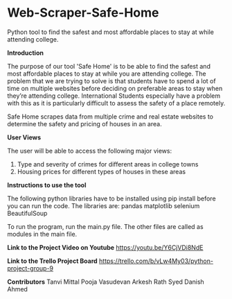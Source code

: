 # Web-Scraper-Safe-Home
Python tool to find the safest and most affordable places to stay at while attending college.

**Introduction**

The purpose of our tool 'Safe Home' is to be able to find the safest and most affordable places to stay at while you are attending college. The problem that we are trying to solve is that students have to spend a lot of time on multiple websites before deciding on preferable areas to stay when they’re attending college. International Students especially have a problem with this as it is particularly difficult to assess the safety of a place remotely.

Safe Home scrapes data from multiple crime and real estate websites to determine the safety and pricing of houses in an area.

**User Views**

The user will be able to access the following major views:
1.	Type and severity of crimes for different areas in college towns
2.	Housing prices for different types of houses in these areas

**Instructions to use the tool**

The following python libraries have to be installed using pip install <library name> before you can run the code.
The libraries are:
pandas
matplotlib
selenium
BeautifulSoup

To run the program, run the main.py file.
The other files are called as modules in the main file.

**Link to the Project Video on Youtube**
https://youtu.be/Y6CjVDi8NdE

**Link to the Trello Project Board**
https://trello.com/b/vLw4My03/python-project-group-9

**Contributors**
Tanvi Mittal
Pooja Vasudevan
Arkesh Rath
Syed Danish Ahmed
